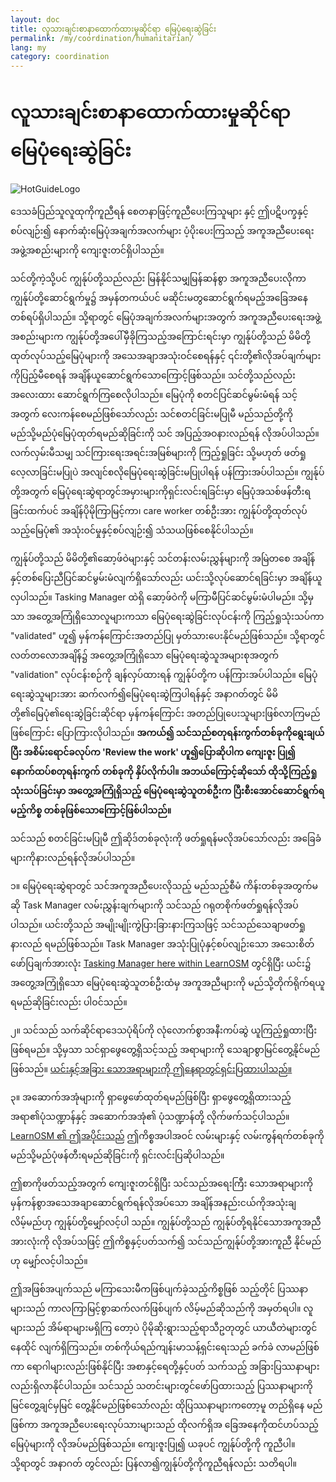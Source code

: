 ```yaml
---
layout: doc
title: လူသားချင်းစာနာထောက်ထားမှုဆိုင်ရာ မြေပုံရေးဆွဲခြင်း
permalink: /my/coordination/humanitarian/
lang: my
category: coordination
---
```


# လူသားချင်းစာနာထောက်ထားမှုဆိုင်ရာ မြေပုံရေးဆွဲခြင်း

![HotGuideLogo](/images/hot-logo.png)


ဒေသခံပြည်သူလူထုကိုကူညီရန် စေတနာဖြင့်ကူညီပေးကြသူများ နှင့် ဤပဋိပက္ခနှင့်စပ်လျဉ်း၍ နောက်ဆုံးမြေပုံအချက်အလက်များ ပံ့ပိုးပေးကြသည့် အကူအညီပေးရေးအဖွဲ့အစည်းများကို ကျေးဇူးတင်ရှိပါသည်။   

သင်တို့ကဲ့သို့ပင် ကျွန်ုပ်တို့သည်လည်း မြန်နိုင်သမျှမြန်ဆန်စွာ အကူအညီပေးလိုကာ ကျွန်ုပ်တို့ဆောင်ရွက်မှု၌ အမှန်တကယ်ပင် မဆိုင်းမတွဆောင်ရွက်ရမည့်အခြေအနေတစ်ရပ်ရှိပါသည်။ သို့ရာတွင် မြေပုံအချက်အလက်များအတွက် အကူအညီပေးရေးအဖွဲ့အစည်းများက ကျွန်ုပ်တို့အပေါ်မှီခိုကြသည့်အကြောင်းရင်းမှာ ကျွန်ုပ်တို့သည် မိမိတို့ထုတ်လုပ်သည့်မြေပုံများကို အသေအချာအသုံးဝင်စေရန်နှင့် ၎င်းတို့၏လိုအပ်ချက်များကိုပြည့်မီစေရန် အချိန်ယူဆောင်ရွက်သောကြောင့်ဖြစ်သည်။ သင်တို့သည်လည်း အလေးထား ဆောင်ရွက်ကြစေလိုပါသည်။ မြေပုံကို စတင်ပြင်ဆင်မွမ်းမံရန် သင့်အတွက် လေးကန်စေမည်ဖြစ်သော်လည်း သင်စတင်ခြင်းမပြုမီ မည်သည်တို့ကို မည်သို့မည်ပုံမြေပုံထုတ်ရမည်ဆိုခြင်းကို သင် အပြည့်အဝနားလည်ရန် လိုအပ်ပါသည်။ လက်လှမ်းမီသမျှ သင်ကြားရေးအရင်းအမြစ်များကို ကြည့်ရှုခြင်း သို့မဟုတ် ဖတ်ရှုလေ့လာခြင်းမပြုပဲ အလျင်စလိုမြေပုံရေးဆွဲခြင်းမပြုပါရန် ပန်ကြားအပ်ပါသည်။ ကျွန်ုပ်တို့အတွက် မြေပုံရေးဆွဲရာတွင်အမှားများကိုရှင်းလင်းရခြင်းမှာ မြေပုံအသစ်ဖန်တီးရခြင်းထက်ပင် အချိန်ပိုမိုကြာမြင့်ကာ၊ care worker တစ်ဦးအား ကျွန်ုပ်တို့ထုတ်လုပ်သည့်မြေပုံ၏ အသုံးဝင်မှုနှင့်စပ်လျဉ်း၍ သံသယဖြစ်စေနိုင်ပါသည်။  

ကျွန်ုပ်တို့သည် မိမိတို့၏ဆော့ဖ်ဝဲများနှင့် သင်တန်းလမ်းညွှန်များကို အမြဲတစေ အချိန်နှင့်တစ်ပြေးညီပြင်ဆင်မွမ်းမံလျက်ရှိသော်လည်း ယင်းသို့လုပ်ဆောင်ရခြင်းမှာ အချိန်ယူလှပါသည်။ Tasking Manager ထဲရှိ ဆော့ဖ်ဝဲကို မကြာမီပြင်ဆင်မွမ်းမံပါမည်။ သို့မှသာ အတွေ့အကြုံရှိသောလူများကသာ မြေပုံရေးဆွဲခြင်းလုပ်ငန်းကို ကြည့်ရှုသုံးသပ်ကာ "validated" ဟူ၍ မှန်ကန်ကြောင်းအတည်ပြု မှတ်သားပေးနိုင်မည်ဖြစ်သည်။ သို့ရာတွင် လတ်တလောအချိန်၌ အတွေ့အကြုံရှိသော မြေပုံရေးဆွဲသူအများစုအတွက် "validation" လုပ်ငန်းစဉ်ကို ချန်လှပ်ထားရန် ကျွန်ုပ်တို့က ပန်ကြားအပ်ပါသည်။ မြေပုံရေးဆွဲသူများအား ဆက်လက်၍မြေပုံရေးဆွဲကြပါရန်နှင့် အနာဂတ်တွင် မိမိတို့၏မြေပုံ၏ရေးဆွဲခြင်းဆိုင်ရာ မှန်ကန်ကြောင်း အတည်ပြုပေးသူများဖြစ်လာကြမည်ဖြစ်ကြောင်း ပြောကြားလိုပါသည်။ **အကယ်၍ သင်သည်စတုရန်းကွက်တစ်ခုကိုရွေးချယ်ပြီး အစိမ်းရောင်ခလုပ်က 'Review the work' ဟူ၍ပြောဆိုပါက ကျေးဇူး ပြု၍ နောက်ထပ်စတုရန်းကွက် တစ်ခုကို နှိပ်လိုက်ပါ။ အဘယ်ကြောင့်ဆိုသော် ထိုသို့ကြည့်ရှုသုံးသပ်ခြင်းမှာ အတွေ့အကြုံရှိသည့် မြေပုံရေးဆွဲသူတစ်ဦးက ပြီးစီးအောင်ဆောင်ရွက်ရမည့်ကိစ္စ တစ်ခုဖြစ်သောကြောင့်ဖြစ်ပါသည်။**   

သင်သည် စတင်ခြင်းမပြုမီ ဤဆိုဒ်တစ်ခုလုံးကို ဖတ်ရှုရန်မလိုအပ်သော်လည်း အခြေခံများကိုနားလည်ရန်လိုအပ်ပါသည်။   

၁။ မြေပုံရေးဆွဲရာတွင် သင်အကူအညီပေးလိုသည့် မည်သည့်စီမံ ကိန်းတစ်ခုအတွက်မဆို Task Manager လမ်းညွှန်းချက်များကို သင်သည် ဂရုတစိုက်ဖတ်ရှုရန်လိုအပ်ပါသည်။ ယင်းတို့သည် အမျိုးမျိုးကွဲပြားခြားနားကြသဖြင့် သင်သည်သေချာဖတ်ရှုနားလည် ရမည်ဖြစ်သည်။ Task Manager အသုံးပြုပုံနှင့်စပ်လျဉ်းသော အသေးစိတ်ဖော်ပြချက်အားလုံး [Tasking Manager here within LearnOSM](/my/coordination/tasking-manager/)  တွင်ရှိပြီး ယင်း၌ အတွေ့အကြုံရှိသော မြေပုံရေးဆွဲသူတစ်ဦးထံမှ အကူအညီများကို မည်သို့တိုက်ရိုက်ရယူရမည်ဆိုခြင်းလည်း ပါဝင်သည်။   

၂။ သင်သည် သက်ဆိုင်ရာဒေသပုံရိပ်ကို လုံလောက်စွာအနီးကပ်ဆွဲ ယူကြည့်ရှုထားပြီးဖြစ်ရမည်။ သို့မှသာ သင်ရှာဖွေတွေ့ရှိသင့်သည့် အရာများကို သေချာစွာမြင်တွေ့နိုင်မည်ဖြစ်သည်။  [ယင်းနှင့်အခြား သောအရာများကို ဤနေရာတွင်ရှင်းပြထားပါသည်။](/my/coordination/remote/)   

၃။ အဆောက်အအုံများကို ရှာဖွေဖော်ထုတ်ရမည်ဖြစ်ပြီး ရှာဖွေတွေ့ရှိထားသည့် အရာ၏ပုံသဏ္ဍာန်နှင့်  အဆောက်အအုံ၏ ပုံသဏ္ဍာန်တို့ လိုက်ဖက်သင့်ပါသည်။ [LearnOSM ၏ ဤအပိုင်းသည်](/my/coordination/remote-tracing/) ဤကိစ္စအပါအဝင် လမ်းများနှင့် လမ်းကွန်ရက်တစ်ခုကို မည်သို့မည်ပုံဖန်တီးရမည်ဆိုခြင်းကို ရှင်းလင်းပြဆိုပါသည်။   

ဤစာကိုဖတ်သည့်အတွက် ကျေးဇူးတင်ရှိပြီး သင်သည်အရေးကြီး သောအရာများကို မှန်ကန်စွာအသေအချာဆောင်ရွက်ရန်လိုအပ်သော အချိန်အနည်းငယ်ကိုအသုံးချလိမ့်မည်ဟု ကျွန်ုပ်တို့မျှော်လင့်ပါ သည်။ ကျွန်ုပ်တို့သည် ကျွန်ုပ်တို့ရနိုင်သောအကူအညီအားလုံးကို လိုအပ်သဖြင့် ဤကိစ္စနှင့်ပတ်သက်၍ သင်သည်ကျွန်ုပ်တို့အားကူညီ နိုင်မည်ဟု မျှော်လင့်ပါသည်။   

ဤအဖြစ်အပျက်သည် မကြာသေးမီကဖြစ်ပျက်ခဲ့သည့်ကိစ္စဖြစ် သည့်တိုင် ပြဿနာများသည် ကာလကြာမြင့်စွာဆက်လက်ဖြစ်ပျက် လိမ့်မည်ဆိုသည်ကို အမှတ်ရပါ။ လူများသည် အိမ်ရာများမရှိကြ တော့ပဲ ပိုမိုဆိုးရွားသည့်ရာသီဥတုတွင် ယာယီတဲများတွင် နေထိုင် လျက်ရှိကြသည်။ တစ်ကိုယ်ရည်ကျန်းမာသန့်ရှင်းရေးသည် ခက်ခဲ လာမည်ဖြစ်ကာ ရောဂါများလည်းဖြစ်နိုင်ပြီး အစာနှင့်ရေတို့နှင့်ပတ် သက်သည့် အခြားပြဿနာများလည်းရှိလာနိုင်ပါသည်။ သင်သည် သတင်းများတွင်ဖော်ပြထားသည့် ပြဿနာများကို မြင်တွေ့ချင်မှမြင် တွေ့နိုင်မည်ဖြစ်သော်လည်း ထိုပြဿနာများကတော့မူ တည်ရှိနေ မည်ဖြစ်ကာ အကူအညီပေးရေးလုပ်သားများသည် ထိုလက်ရှိအ ခြေအနေကိုထင်ဟပ်သည့် မြေပုံများကို လိုအပ်မည်ဖြစ်သည်။ ကျေးဇူးပြု၍ ယခုပင် ကျွန်ုပ်တို့ကို ကူညီပါ။ သို့ရာတွင် အနာဂတ် တွင်လည်း ပြန်လာ၍ကျွန်ုပ်တို့ကိုကူညီရန်လည်း သတိရပါ။  